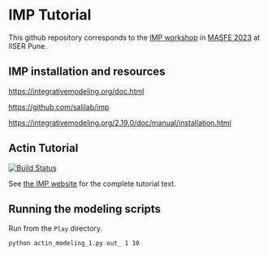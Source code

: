 # IMP Tutorial

This github repository corresponds to the [IMP workshop](https://sites.google.com/acads.iiserpune.ac.in/masfe/program/workshop?authuser=0) in [MASFE 2023](https://sites.google.com/acads.iiserpune.ac.in/masfe/) at IISER Pune. 

## IMP installation and resources
https://integrativemodeling.org/doc.html 

https://github.com/salilab/imp 

https://integrativemodeling.org/2.19.0/doc/manual/installation.html 


## Actin Tutorial  

[![Build Status](https://github.com/salilab/actin_tutorial/workflows/build/badge.svg?branch=main)](https://github.com/salilab/actin_tutorial/actions?query=workflow%3Abuild)

See [the IMP website](https://integrativemodeling.org/tutorials/actin/) for the complete tutorial text.

## Running the modeling scripts

Run from the `Play` directory. 

`python actin_modeling_1.py out_ 1 10` 


